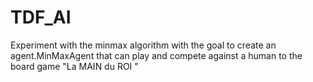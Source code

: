 # TDF_AI
Experiment with the minmax algorithm with the goal to create an agent.MinMaxAgent that can play and compete against a human to the board game "La MAIN du ROI "
